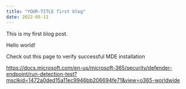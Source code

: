 ```yaml
---
title: "YOUR-TITLE first blog"
date: 2022-05-11
---
```

This is my first blog post.

Hello world!

Check out this page to verify successful MDE installation

https://docs.microsoft.com/en-us/microsoft-365/security/defender-endpoint/run-detection-test?msclkid=1472a0ded15a11ec9946bb206694fe71&view=o365-worldwide
